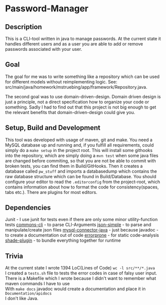 # Password-Manager

## Description
This is a CLI-tool written in java to manage passwords.
At the current state it handles different users and as a user you are able
to add or remove passwords associated with your user.

## Goal
The goal for me was to write something like a repository which can be used
for different models without reimplementing logic.
See: src/main/java/homework/mstruebing/app/framework/Repository.java.

The second goal was to use domain-driven-design.
Domain driven design is just a principle, not a direct specification how to organize
your code or something. Sadly I had to find out that this project is not big enough
to get the relevant benefits that domain-driven-design could give you.

## Setup, Build and Development
This tool was developed with usage of maven, git and make.
You need a MySQL database up and running and, if you fulfill
all requirements, could simply do a `make setup` in the project
root. This will install some githooks into the repository,
which are simply doing a `mvn test` when some java files are
changed before commiting, so that you are not be able
to commit with broken tests, you can find them in Build/GitHooks.
Then it creates a database called `pw_stuff` and imports a databasedump which
contains the raw database structure which can be found in Build/Database.
You should configure your editor to read the `.editorconfig`
from the project-root, which contains information about how to
format the code for consistency(spaces, tabs etc.). There are plugins for most editors.

## Dependencies
Junit - I use junit for tests even if there are only some minor utility-function tests
[commons-cli](https://commons.apache.org/proper/commons-cli/) - to parse CLI-Arguments
[json-simple](https://code.google.com/archive/p/json-simple/) - to parse and manipulate/create json files
[mysql-connector-java](https://mvnrepository.com/artifact/mysql/mysql-connector-java) - just because
javadoc - to create a documentation out of code
[errorprone](http://errorprone.info/) - for static code-analysis
[shade-plugin](https://maven.apache.org/plugins/maven-shade-plugin/) - to bundle everything together for runtime

## Trivia
At the current state I wrote 1394 LoC(Lines of Code) `wc -l src/**/*.java`     
I created a `tests.sh` file to tests the error codes in case of falsy user input.     
There is a Makefile which I wrote because I didn't want to remember what maven commands I have to use     
With `make docs` javadoc would create a documentation and place it in `Documentation/apidocs`    
I don't like Java.
